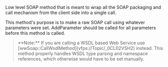 ﻿Low level SOAP method that is meant to wrap all the SOAP packaging and call mechanism from the client side into a single call. 

This method's purpose is to make a raw SOAP call using whatever parameters were set. AddParameter should be called for all parameters before this method is called.

<blockquote>**Note:**  
If you are calling a WSDL based Web Service use [wwSoap::CallWsdlMethod](vfps://Topic/_0CL02VSH2) instead. This method properly handles WSDL type parsing and namespace references, which otherwise would have to be set manually.
</blockquote>